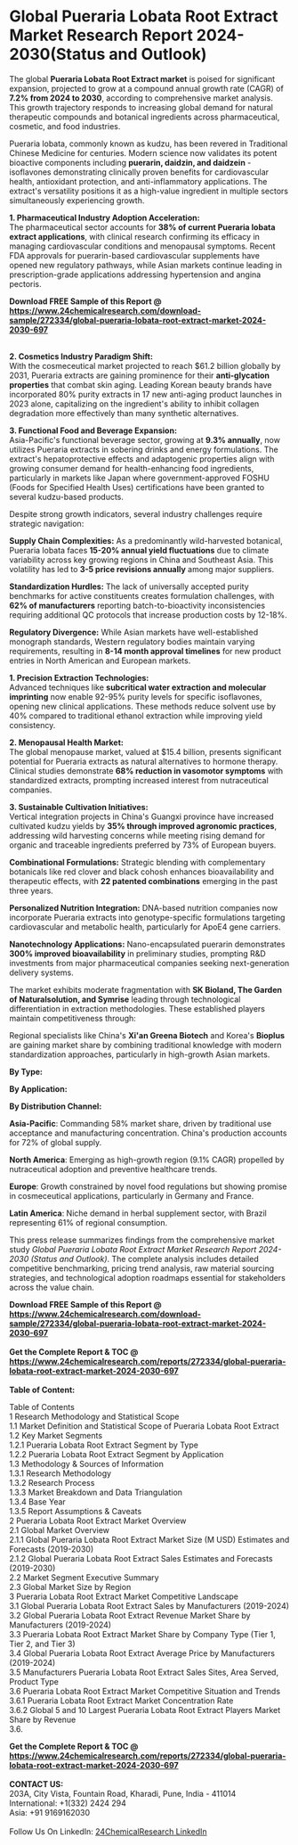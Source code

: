 <h1>Global Pueraria Lobata Root Extract Market Research Report 2024-2030(Status and Outlook)</h1><p>The global <strong>Pueraria Lobata Root Extract market</strong> is poised for significant expansion, projected to grow at a compound annual growth rate (CAGR) of <strong>7.2% from 2024 to 2030</strong>, according to comprehensive market analysis. This growth trajectory responds to increasing global demand for natural therapeutic compounds and botanical ingredients across pharmaceutical, cosmetic, and food industries.</p><p>Pueraria lobata, commonly known as kudzu, has been revered in Traditional Chinese Medicine for centuries. Modern science now validates its potent bioactive components including <strong>puerarin, daidzin, and daidzein</strong> - isoflavones demonstrating clinically proven benefits for cardiovascular health, antioxidant protection, and anti-inflammatory applications. The extract's versatility positions it as a high-value ingredient in multiple sectors simultaneously experiencing growth.</p><p><strong>1. Pharmaceutical Industry Adoption Acceleration:</strong><br>
The pharmaceutical sector accounts for <strong>38% of current Pueraria lobata extract applications</strong>, with clinical research confirming its efficacy in managing cardiovascular conditions and menopausal symptoms. Recent FDA approvals for puerarin-based cardiovascular supplements have opened new regulatory pathways, while Asian markets continue leading in prescription-grade applications addressing hypertension and angina pectoris.</p><div><b>Download FREE Sample of this Report @ 
            <a href="https://www.24chemicalresearch.com/download-sample/272334/global-pueraria-lobata-root-extract-market-2024-2030-697">
            https://www.24chemicalresearch.com/download-sample/272334/global-pueraria-lobata-root-extract-market-2024-2030-697</a></b></div><br><p><strong>2. Cosmetics Industry Paradigm Shift:</strong><br>
With the cosmeceutical market projected to reach $61.2 billion globally by 2031, Pueraria extracts are gaining prominence for their <strong>anti-glycation properties</strong> that combat skin aging. Leading Korean beauty brands have incorporated 80% purity extracts in 17 new anti-aging product launches in 2023 alone, capitalizing on the ingredient's ability to inhibit collagen degradation more effectively than many synthetic alternatives.</p><p><strong>3. Functional Food and Beverage Expansion:</strong><br>
Asia-Pacific's functional beverage sector, growing at <strong>9.3% annually</strong>, now utilizes Pueraria extracts in sobering drinks and energy formulations. The extract's hepatoprotective effects and adaptogenic properties align with growing consumer demand for health-enhancing food ingredients, particularly in markets like Japan where government-approved FOSHU (Foods for Specified Health Uses) certifications have been granted to several kudzu-based products.</p><p>Despite strong growth indicators, several industry challenges require strategic navigation:</p><p><strong>Supply Chain Complexities:</strong> As a predominantly wild-harvested botanical, Pueraria lobata faces <strong>15-20% annual yield fluctuations</strong> due to climate variability across key growing regions in China and Southeast Asia. This volatility has led to <strong>3-5 price revisions annually</strong> among major suppliers.</p><p><strong>Standardization Hurdles:</strong> The lack of universally accepted purity benchmarks for active constituents creates formulation challenges, with <strong>62% of manufacturers</strong> reporting batch-to-bioactivity inconsistencies requiring additional QC protocols that increase production costs by 12-18%.</p><p><strong>Regulatory Divergence:</strong> While Asian markets have well-established monograph standards, Western regulatory bodies maintain varying requirements, resulting in <strong>8-14 month approval timelines</strong> for new product entries in North American and European markets.</p><p><strong>1. Precision Extraction Technologies:</strong><br>
Advanced techniques like <strong>subcritical water extraction and molecular imprinting</strong> now enable 92-95% purity levels for specific isoflavones, opening new clinical applications. These methods reduce solvent use by 40% compared to traditional ethanol extraction while improving yield consistency.</p><p><strong>2. Menopausal Health Market:</strong><br>
The global menopause market, valued at $15.4 billion, presents significant potential for Pueraria extracts as natural alternatives to hormone therapy. Clinical studies demonstrate <strong>68% reduction in vasomotor symptoms</strong> with standardized extracts, prompting increased interest from nutraceutical companies.</p><p><strong>3. Sustainable Cultivation Initiatives:</strong><br>
Vertical integration projects in China's Guangxi province have increased cultivated kudzu yields by <strong>35% through improved agronomic practices</strong>, addressing wild harvesting concerns while meeting rising demand for organic and traceable ingredients preferred by 73% of European buyers.</p><p><strong>Combinational Formulations:</strong> Strategic blending with complementary botanicals like red clover and black cohosh enhances bioavailability and therapeutic effects, with <strong>22 patented combinations</strong> emerging in the past three years.</p><p><strong>Personalized Nutrition Integration:</strong> DNA-based nutrition companies now incorporate Pueraria extracts into genotype-specific formulations targeting cardiovascular and metabolic health, particularly for ApoE4 gene carriers.</p><p><strong>Nanotechnology Applications:</strong> Nano-encapsulated puerarin demonstrates <strong>300% improved bioavailability</strong> in preliminary studies, prompting R&amp;D investments from major pharmaceutical companies seeking next-generation delivery systems.</p><p>The market exhibits moderate fragmentation with <strong>SK Bioland, The Garden of Naturalsolution, and Symrise</strong> leading through technological differentiation in extraction methodologies. These established players maintain competitiveness through:</p><p>Regional specialists like China's <strong>Xi'an Greena Biotech</strong> and Korea's <strong>Bioplus</strong> are gaining market share by combining traditional knowledge with modern standardization approaches, particularly in high-growth Asian markets.</p><p><strong>By Type:</strong></p><p><strong>By Application:</strong></p><p><strong>By Distribution Channel:</strong></p><p><strong>Asia-Pacific</strong>: Commanding 58% market share, driven by traditional use acceptance and manufacturing concentration. China's production accounts for 72% of global supply.</p><p><strong>North America</strong>: Emerging as high-growth region (9.1% CAGR) propelled by nutraceutical adoption and preventive healthcare trends.</p><p><strong>Europe</strong>: Growth constrained by novel food regulations but showing promise in cosmeceutical applications, particularly in Germany and France.</p><p><strong>Latin America</strong>: Niche demand in herbal supplement sector, with Brazil representing 61% of regional consumption.</p><p>This press release summarizes findings from the comprehensive market study <em>Global Pueraria Lobata Root Extract Market Research Report 2024-2030 (Status and Outlook)</em>. The complete analysis includes detailed competitive benchmarking, pricing trend analysis, raw material sourcing strategies, and technological adoption roadmaps essential for stakeholders across the value chain.</p><div><b>Download FREE Sample of this Report @ 
            <a href="https://www.24chemicalresearch.com/download-sample/272334/global-pueraria-lobata-root-extract-market-2024-2030-697">
            https://www.24chemicalresearch.com/download-sample/272334/global-pueraria-lobata-root-extract-market-2024-2030-697</a></b></div><br><div><b>Get the Complete Report & TOC @ 
            <a href="https://www.24chemicalresearch.com/reports/272334/global-pueraria-lobata-root-extract-market-2024-2030-697">
            https://www.24chemicalresearch.com/reports/272334/global-pueraria-lobata-root-extract-market-2024-2030-697</a></b></div><br>
            <b>Table of Content:</b><p>Table of Contents<br />
1 Research Methodology and Statistical Scope<br />
1.1 Market Definition and Statistical Scope of Pueraria Lobata Root Extract<br />
1.2 Key Market Segments<br />
1.2.1 Pueraria Lobata Root Extract Segment by Type<br />
1.2.2 Pueraria Lobata Root Extract Segment by Application<br />
1.3 Methodology & Sources of Information<br />
1.3.1 Research Methodology<br />
1.3.2 Research Process<br />
1.3.3 Market Breakdown and Data Triangulation<br />
1.3.4 Base Year<br />
1.3.5 Report Assumptions & Caveats<br />
2 Pueraria Lobata Root Extract Market Overview<br />
2.1 Global Market Overview<br />
2.1.1 Global Pueraria Lobata Root Extract Market Size (M USD) Estimates and Forecasts (2019-2030)<br />
2.1.2 Global Pueraria Lobata Root Extract Sales Estimates and Forecasts (2019-2030)<br />
2.2 Market Segment Executive Summary<br />
2.3 Global Market Size by Region<br />
3 Pueraria Lobata Root Extract Market Competitive Landscape<br />
3.1 Global Pueraria Lobata Root Extract Sales by Manufacturers (2019-2024)<br />
3.2 Global Pueraria Lobata Root Extract Revenue Market Share by Manufacturers (2019-2024)<br />
3.3 Pueraria Lobata Root Extract Market Share by Company Type (Tier 1, Tier 2, and Tier 3)<br />
3.4 Global Pueraria Lobata Root Extract Average Price by Manufacturers (2019-2024)<br />
3.5 Manufacturers Pueraria Lobata Root Extract Sales Sites, Area Served, Product Type<br />
3.6 Pueraria Lobata Root Extract Market Competitive Situation and Trends<br />
3.6.1 Pueraria Lobata Root Extract Market Concentration Rate<br />
3.6.2 Global 5 and 10 Largest Pueraria Lobata Root Extract Players Market Share by Revenue<br />
3.6.</p><div><b>Get the Complete Report & TOC @ 
            <a href="https://www.24chemicalresearch.com/reports/272334/global-pueraria-lobata-root-extract-market-2024-2030-697">
            https://www.24chemicalresearch.com/reports/272334/global-pueraria-lobata-root-extract-market-2024-2030-697</a></b></div><br><b>CONTACT US:</b><br>
            203A, City Vista, Fountain Road, Kharadi, Pune, India - 411014<br>
            International: +1(332) 2424 294<br>
            Asia: +91 9169162030 <br><br>
            Follow Us On LinkedIn: <a href="https://www.linkedin.com/company/24chemicalresearch/">24ChemicalResearch LinkedIn</a>